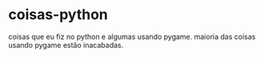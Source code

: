# coisas-python
coisas que eu fiz no python e algumas usando pygame. 
maioria das coisas usando pygame estão inacabadas.
